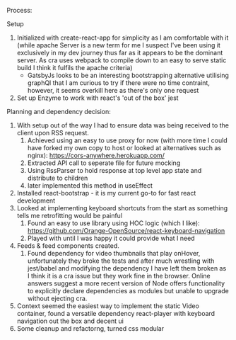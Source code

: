 Process:

Setup

1. Initialized with create-react-app for simplicity as I am comfortable with it (while apache Server is a new term for me I suspect I've been using it exclusively in my dev journey thus far as it appears to be the dominant server. As cra uses webpack to compile down to an easy to serve static build I think it fulfils the apache criteria)
   - GatsbyJs looks to be an interesting bootstrapping alternative utilising graphQl that I am curious to try if there were no time contraint, however, it seems overkill here as there's only one request
2. Set up Enzyme to work with react's 'out of the box' jest

Planning and dependency decision:

1. With setup out of the way I had to ensure data was being received to the client upon RSS request.
   1. Achieved using an easy to use proxy for now (with more time I could have forked my own copy to host or looked at alternatives such as nginx): https://cors-anywhere.herokuapp.com/
   2. Extracted API call to seperate file for future mocking
   3. Using RssParser to hold response at top level app state and distribute to children
   4. later implemented this method in useEffect
2. Installed react-bootstrap - it is my current go-to for fast react development
3. Looked at implementing keyboard shortcuts from the start as something tells me retrofitting would be painful
   1. Found an easy to use library using HOC logic (which I like): https://github.com/Orange-OpenSource/react-keyboard-navigation
   2. Played with until I was happy it could provide what I need
4. Feeds & feed components created.
   1. Found dependency for video thumbnails that play onHover, unfortunately they broke the tests and after much wrestling with jest/babel and modifying the dependency I have left them broken as I think it is a cra issue but they work fine in the browser. Online answers suggest a more recent version of Node offers functionality to explicitly declare dependencies as modules but unable to upgrade without ejecting cra.
5. Context seemed the easiest way to implement the static Video container, found a versatile dependency react-player with keyboard navigation out the box and decent ui
6. Some cleanup and refactorng, turned css modular
